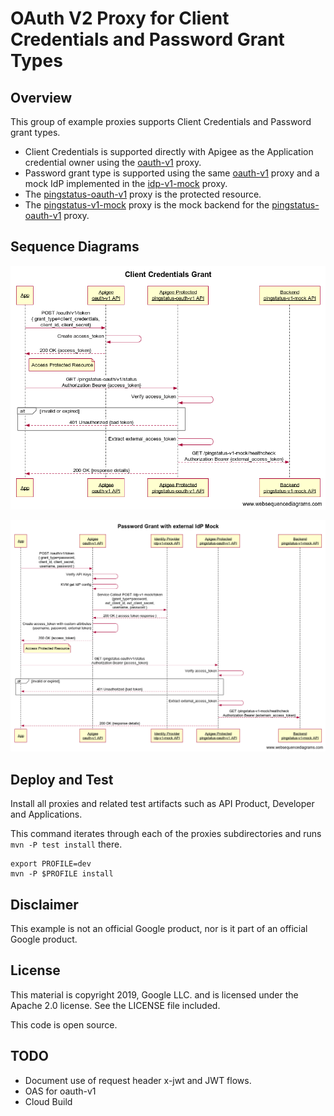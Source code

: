 # OAuth V2 Proxy for Client Credentials and Password Grant Types

## Overview
This group of example proxies supports Client Credentials and Password grant types.

- Client Credentials is supported directly with Apigee as the Application credential owner using the [oauth-v1](oauth-v1/README.md) proxy.
- Password grant type is supported using the same [oauth-v1](oauth-v1/README.md) proxy and a mock IdP implemented in the [idp-v1-mock](idp-v1-mock/README.md) proxy.
- The [pingstatus-oauth-v1](pingstatus-oauth-v1/README.md) proxy is the protected resource.
- The [pingstatus-v1-mock](pingstatus-v1-mock/README.md) proxy is the mock backend for the [pingstatus-oauth-v1](pingstatus-oauth-v1/README.md) proxy.

## Sequence Diagrams
![Client Credentials](ClientCredentialsGrant.png)

![Password Grant](PasswordGrant.png)

## Deploy and Test
Install all proxies and related test artifacts such as API Product, Developer and Applications. 

This command iterates through each of the proxies subdirectories and runs `mvn -P test install` there.

```
export PROFILE=dev
mvn -P $PROFILE install
```

## Disclaimer
This example is not an official Google product, nor is it part of an official Google product.

## License
This material is copyright 2019, Google LLC. and is licensed under the Apache 2.0 license. See the LICENSE file included.

This code is open source.

## TODO
* Document use of request header x-jwt and JWT flows.
* OAS for oauth-v1
* Cloud Build
